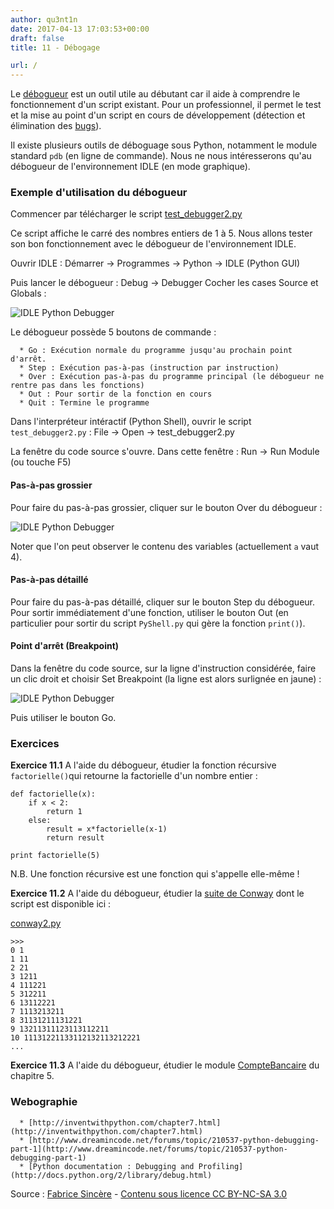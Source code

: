 ```yaml
---
author: qu3nt1n
date: 2017-04-13 17:03:53+00:00
draft: false
title: 11 - Débogage

url: /
---
```




Le [débogueur](http://fr.wikipedia.org/wiki/D%C3%A9bogueur) est un outil utile au débutant car il aide à comprendre le fonctionnement d'un script existant.
Pour un professionnel, il permet le test et la mise au point d'un script en cours de développement (détection et élimination des [bugs](http://fr.wikipedia.org/wiki/Bug_%28informatique%29)).

Il existe plusieurs outils de déboguage sous Python, notamment le module standard `pdb` (en ligne de commande).
Nous ne nous intéresserons qu'au débogueur de l'environnement IDLE (en mode graphique).


### Exemple d'utilisation du débogueur


Commencer par télécharger le script [test_debugger2.py](http://fsincere.free.fr/isn/python/script/test_debugger2.py)

Ce script affiche le carré des nombres entiers de 1 à 5.
Nous allons tester son bon fonctionnement avec le débogueur de l'environnement IDLE.

Ouvrir IDLE :
Démarrer → Programmes → Python → IDLE (Python GUI)

Puis lancer le débogueur :
Debug → Debugger
Cocher les cases Source et Globals :

![IDLE Python Debugger](http://fsincere.free.fr/isn/python/picto/debugger_1.png)


Le débogueur possède 5 boutons de commande :



 	  * Go : Exécution normale du programme jusqu'au prochain point d'arrêt.
 	  * Step : Exécution pas-à-pas (instruction par instruction)
 	  * Over : Exécution pas-à-pas du programme principal (le débogueur ne rentre pas dans les fonctions)
 	  * Out : Pour sortir de la fonction en cours
 	  * Quit : Termine le programme

Dans l'interpréteur intéractif (Python Shell), ouvrir le script `test_debugger2.py` :
File → Open → test_debugger2.py

La fenêtre du code source s'ouvre.
Dans cette fenêtre : Run → Run Module (ou touche F5)


#### Pas-à-pas grossier


Pour faire du pas-à-pas grossier, cliquer sur le bouton Over du débogueur :

![IDLE Python Debugger](http://fsincere.free.fr/isn/python/picto/debugger_2.png)


Noter que l'on peut observer le contenu des variables (actuellement `a` vaut 4).


#### Pas-à-pas détaillé


Pour faire du pas-à-pas détaillé, cliquer sur le bouton Step du débogueur.
Pour sortir immédiatement d'une fonction, utiliser le bouton Out (en particulier pour sortir du script `PyShell.py` qui gère la fonction `print()`).


#### Point d'arrêt (Breakpoint)


Dans la fenêtre du code source, sur la ligne d'instruction considérée, faire un clic droit et choisir Set Breakpoint (la ligne est alors surlignée en jaune) :

![IDLE Python Debugger](http://fsincere.free.fr/isn/python/picto/debugger_3.png)


Puis utiliser le bouton Go.


### Exercices


**Exercice 11.1** A l'aide du débogueur, étudier la fonction récursive `factorielle()`qui retourne la factorielle d'un nombre entier :

    
    def factorielle(x):
        if x < 2:
            return 1
        else:
            result = x*factorielle(x-1)
            return result
    
    print factorielle(5)


N.B. Une fonction récursive est une fonction qui s'appelle elle-même !

**Exercice 11.2** A l'aide du débogueur, étudier la [suite de Conway](http://fr.wikipedia.org/wiki/Suite_de_Conway) dont le script est disponible ici :

[conway2.py](http://fsincere.free.fr/isn/python/script/conway2.py)

    
    >>>
    0 1
    1 11
    2 21
    3 1211
    4 111221
    5 312211
    6 13112221
    7 1113213211
    8 31131211131221
    9 13211311123113112211
    10 11131221133112132113212221
    ...


**Exercice 11.3** A l'aide du débogueur, étudier le module [CompteBancaire](http://fsincere.free.fr/isn/python/cours_python_classe.php#CompteBancaire) du chapitre 5.


### Webographie





 	  * [http://inventwithpython.com/chapter7.html](http://inventwithpython.com/chapter7.html)
 	  * [http://www.dreamincode.net/forums/topic/210537-python-debugging-part-1](http://www.dreamincode.net/forums/topic/210537-python-debugging-part-1)
 	  * [Python documentation : Debugging and Profiling](http://docs.python.org/2/library/debug.html)






Source : [Fabrice Sincère](http://fsincere.free.fr/isn/python/cours_python_debugger.php) - [Contenu sous licence CC BY-NC-SA 3.0](http://creativecommons.org/licenses/by-nc-sa/3.0/fr/)


